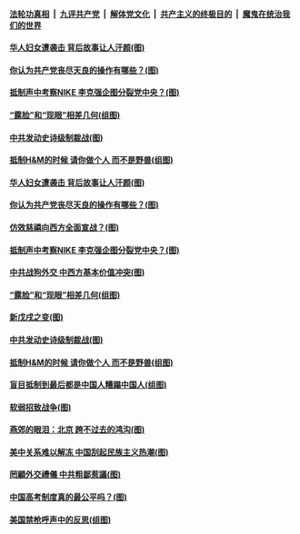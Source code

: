 ####  [法轮功真相](../../../../basic/blob/master/README.md?t=03292101) &nbsp;|&nbsp; [九评共产党](../../../../9ping.md/blob/master/README.md?t=03292101) &nbsp;|&nbsp; [解体党文化](../../../../jtdwh.md/blob/master/README.md?t=03292101)  &nbsp;|&nbsp; [共产主义的终极目的](../../../../gczydzjmd.md/blob/master/README.md?t=03292101) &nbsp;|&nbsp; [魔鬼在统治我们的世界](../../../../mgztzwmdsj.md/blob/master/README.md?t=03292101) 

#### [华人妇女遭袭击 背后故事让人汗颜(图)](../pages/p4/967065.md?t=03292101) 

#### [你认为共产党丧尽天良的操作有哪些？(图)](../pages/p4/967059.md?t=03292101) 

#### [抵制声中考察NIKE 李克强企图分裂党中央？(图)](../pages/p4/967049.md?t=03292101) 

#### [“露脸”和“现眼”相差几何(组图)](../pages/p4/966791.md?t=03292101) 

#### [中共发动史诗级制裁战(图)](../pages/p4/966941.md?t=03292101) 

#### [抵制H&amp;M的时候 请你做个人 而不是野兽(组图)](../pages/p4/966864.md?t=03292101) 

#### [华人妇女遭袭击 背后故事让人汗颜(图)](../pages/p4/967065.md?t=03292101) 


#### [你认为共产党丧尽天良的操作有哪些？(图)](../pages/p4/967059.md?t=03292101) 

#### [仿效慈禧向西方全面宣战？(图)](../pages/p4/967056.md?t=03292101) 

#### [抵制声中考察NIKE 李克强企图分裂党中央？(图)](../pages/p4/967049.md?t=03292101) 


#### [中共战狗外交 中西方基本价值冲突(图)](../pages/p4/966946.md?t=03292101) 

#### [“露脸”和“现眼”相差几何(组图)](../pages/p4/966791.md?t=03292101) 

#### [新戊戌之变(图)](../pages/p4/966800.md?t=03292101) 

#### [中共发动史诗级制裁战(图)](../pages/p4/966941.md?t=03292101) 


#### [抵制H&amp;M的时候 请你做个人 而不是野兽(组图)](../pages/p4/966864.md?t=03292101) 

#### [盲目抵制到最后都是中国人糟蹋中国人(组图)](../pages/p4/966865.md?t=03292101) 


#### [软弱招致战争(图)](../pages/p4/966861.md?t=03292101) 

#### [燕郊的眼泪：北京 跨不过去的鸿沟(图)](../pages/p4/966859.md?t=03292101) 

#### [美中关系难以解冻 中国刮起民族主义热潮(图)](../pages/p4/966858.md?t=03292101) 

#### [罔顧外交禮儀 中共粗鄙惹議(图)](../pages/p4/966785.md?t=03292101) 

#### [中国高考制度真的最公平吗？(图)](../pages/p4/966766.md?t=03292101) 

#### [美国禁枪呼声中的反思(组图)](../pages/p4/966765.md?t=03292101) 

